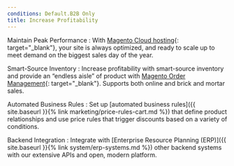 ```yaml
---
conditions: Default.B2B Only
title: Increase Profitability
---
```


Maintain Peak Performance
: With [Magento Cloud hosting][1]{: target="_blank"}, your site is always optimized, and ready to scale up to meet demand on the biggest sales day of the year.

Smart-Source Inventory
: Increase profitability with smart-source inventory and provide an “endless aisle” of product with [Magento Order Management][2]{: target="_blank"}. Supports both online and brick and mortar sales.

Automated Business Rules
: Set up [automated business rules]({{ site.baseurl }}{% link marketing/price-rules-cart.md %}) that define product relationships and use price rules that trigger discounts based on a variety of conditions.

Backend Integration
: Integrate with [Enterprise Resource Planning (ERP)]({{ site.baseurl }}{% link system/erp-systems.md %}) other backend systems with our extensive APIs and open, modern platform.

[1]: https://magento.com/products/magento-commerce
[2]: https://magento.com/products/order-management
